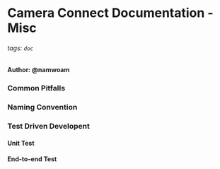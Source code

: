 Camera Connect Documentation - Misc 
===

###### tags: `doc`

#### Author: @namwoam

### Common Pitfalls

### Naming Convention

### Test Driven Developent

#### Unit Test

#### End-to-end Test
